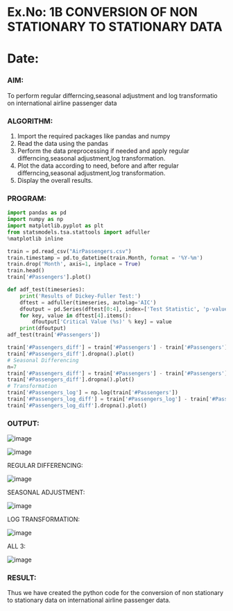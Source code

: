 # Ex.No: 1B                     CONVERSION OF NON STATIONARY TO STATIONARY DATA
# Date: 

### AIM:
To perform regular differncing,seasonal adjustment and log transformatio on international airline passenger data
### ALGORITHM:
1. Import the required packages like pandas and numpy
2. Read the data using the pandas
3. Perform the data preprocessing if needed and apply regular differncing,seasonal adjustment,log transformation.
4. Plot the data according to need, before and after regular differncing,seasonal adjustment,log transformation.
5. Display the overall results.
### PROGRAM:
```python
import pandas as pd
import numpy as np
import matplotlib.pyplot as plt
from statsmodels.tsa.stattools import adfuller
%matplotlib inline

train = pd.read_csv("AirPassengers.csv")
train.timestamp = pd.to_datetime(train.Month, format = '%Y-%m')
train.drop('Month', axis=1, inplace = True)
train.head()
train['#Passengers'].plot()

def adf_test(timeseries):
    print('Results of Dickey-Fuller Test:')
    dftest = adfuller(timeseries, autolag='AIC')
    dfoutput = pd.Series(dftest[0:4], index=['Test Statistic', 'p-value', '#Lags Used', 'Number of Observations Used'])
    for key, value in dftest[4].items():
        dfoutput['Critical Value (%s)' % key] = value
    print(dfoutput)
adf_test(train['#Passengers'])

train['#Passengers_diff'] = train['#Passengers'] - train['#Passengers'].shift(1)
train['#Passengers_diff'].dropna().plot()
# Seasonal Differencing
n=7
train['#Passengers_diff'] = train['#Passengers'] - train['#Passengers'].shift(n)
train['#Passengers_diff'].dropna().plot()
# Transformation
train['#Passengers_log'] = np.log(train['#Passengers'])
train['#Passengers_log_diff'] = train['#Passengers_log'] - train['#Passengers_log'].shift(1)
train['#Passengers_log_diff'].dropna().plot()

```

### OUTPUT:
![image](https://github.com/user-attachments/assets/94f68a80-e167-4508-afff-b42dac7f8939)

![image](https://github.com/user-attachments/assets/bfa8e4ab-445d-43a2-8ec3-f74662de9af9)

REGULAR DIFFERENCING:

![image](https://github.com/user-attachments/assets/17857046-7bd7-44dc-9428-c1394de2f9c8)

SEASONAL ADJUSTMENT:

![image](https://github.com/user-attachments/assets/f762d90c-d979-429b-aff5-80b528bb17be)

LOG TRANSFORMATION:

![image](https://github.com/user-attachments/assets/0602e303-2a10-4d7d-9ac9-bda95bfdd368)

ALL 3:

![image](https://github.com/user-attachments/assets/d56961b3-175a-49c5-843a-cc4b4ce71ca3)


### RESULT:
Thus we have created the python code for the conversion of non stationary to stationary data on international airline passenger
data.
